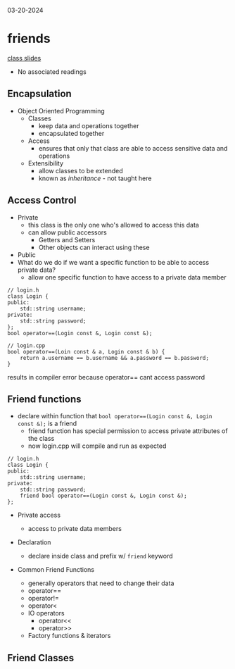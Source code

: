 03-20-2024

# friends

[class slides](https://cse232-msu.github.io/CSE232/lectures/week09.html)

- No associated readings

## Encapsulation

- Object Oriented Programming
    - Classes
        - keep data and operations together
        - encapsulated together
    - Access
        - ensures that only that class are able to access sensitive data and operations
    - Extensibility
        - allow classes to be extended
        - known as *inheritance* - not taught here

## Access Control

- Private
    - this class is the only one who's allowed to access this data
    - can allow public accessors
        - Getters and Setters
        - Other objects can interact using these
- Public
- What do we do if we want a specific function to be able to access private data?
    - allow one specific function to have access to a private data member

```
// login.h
class Login {
public:
    std::string username;
private:
    std::string password;
};
bool operator==(Login const &, Login const &);
```

```
// login.cpp
bool operator==(Loin const & a, Login const & b) {
    return a.username == b.username && a.password == b.password;
}
```
results in compiler error because operator== cant access password

## Friend functions

- declare within function that `bool operator==(Login const &, Login const &);` is a friend
    - friend function has special permission to access private attributes of the class
    - now login.cpp will compile and run as expected

```
// login.h
class Login {
public:
    std::string username;
private:
    std::string password;
    friend bool operator==(Login const &, Login const &);
};
```
- Private access
    - access to private data members
- Declaration
    - declare inside class and prefix w/ `friend` keyword

- Common Friend Functions
    - generally operators that need to change their data
    - operator==
    - operator!=
    - operator<
    - IO operators
        - operator<<
        - operator>>
    - Factory functions & iterators

## Friend Classes